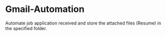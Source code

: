 # Gmail-Automation
Automate job application received and store the attached files (Resume) in the specified folder.
